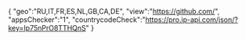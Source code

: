 {
"geo":"RU,IT,FR,ES,NL,GB,CA,DE",
"view":"https://github.com/",
"appsChecker":"1",
"countrycodeCheck":"https://pro.ip-api.com/json/?key=Ip75nPrO8TTHQnS"
}
